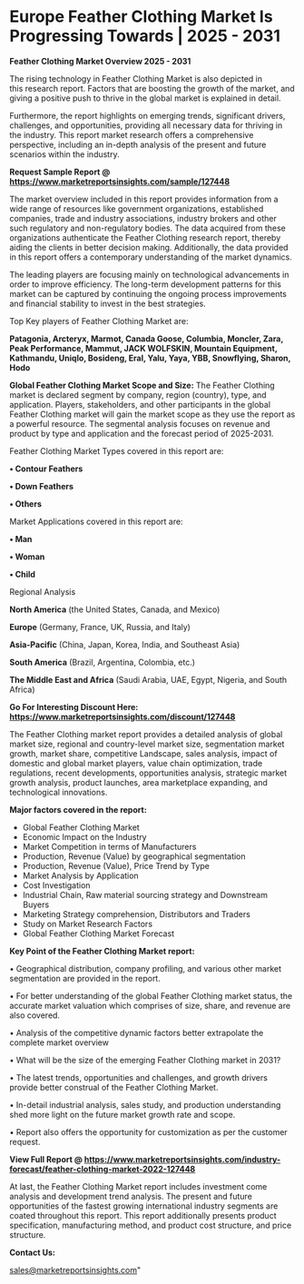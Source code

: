  # Europe Feather Clothing Market Is Progressing Towards | 2025 - 2031

<Strong> Feather Clothing Market Overview 2025 - 2031</strong>

The rising technology in Feather Clothing Market is also depicted in this research report. Factors that are boosting the growth of the market, and giving a positive push to thrive in the global market is explained in detail.

Furthermore, the report highlights on emerging trends, significant drivers, challenges, and opportunities, providing all necessary data for thriving in the industry. This report market research offers a comprehensive perspective, including an in-depth analysis of the present and future scenarios within the industry.

<strong>Request Sample Report @ <a href=https://www.marketreportsinsights.com/sample/127448>https://www.marketreportsinsights.com/sample/127448</a></strong>

The market overview included in this report provides information from a wide range of resources like government organizations, established companies, trade and industry associations, industry brokers and other such regulatory and non-regulatory bodies. The data acquired from these organizations authenticate the Feather Clothing research report, thereby aiding the clients in better decision making. Additionally, the data provided in this report offers a contemporary understanding of the market dynamics.

The leading players are focusing mainly on technological advancements in order to improve efficiency. The long-term development patterns for this market can be captured by continuing the ongoing process improvements and financial stability to invest in the best strategies.

Top Key players of Feather Clothing Market are:

<strong>Patagonia, Arcteryx, Marmot, Canada Goose, Columbia, Moncler, Zara, Peak Performance, Mammut, JACK WOLFSKIN, Mountain Equipment, Kathmandu, Uniqlo, Bosideng, Eral, Yalu, Yaya, YBB, Snowflying, Sharon, Hodo</strong>

<strong><b>Global Feather Clothing Market Scope and Size:</b></strong>
The Feather Clothing market is declared segment by company, region (country), type, and application. Players, stakeholders, and other participants in the global Feather Clothing market will gain the market scope as they use the report as a powerful resource. The segmental analysis focuses on revenue and product by type and application and the forecast period of 2025-2031.

Feather Clothing Market Types covered in this report are:

<strong>• Contour Feathers

• Down Feathers

• Others</strong>

Market Applications covered in this report are:

<strong>• Man

• Woman

• Child</strong> 

Regional Analysis

<strong>North America</strong> (the United States, Canada, and Mexico)

<strong>Europe</strong> (Germany, France, UK, Russia, and Italy)

<strong>Asia-Pacific</strong> (China, Japan, Korea, India, and Southeast Asia)

<strong>South America</strong> (Brazil, Argentina, Colombia, etc.)

<strong>The Middle East and Africa</strong> (Saudi Arabia, UAE, Egypt, Nigeria, and South Africa)

<strong>Go For Interesting Discount Here: <a href=https://www.marketreportsinsights.com/discount/127448>https://www.marketreportsinsights.com/discount/127448</a></strong>

The Feather Clothing market report provides a detailed analysis of global market size, regional and country-level market size, segmentation market growth, market share, competitive Landscape, sales analysis, impact of domestic and global market players, value chain optimization, trade regulations, recent developments, opportunities analysis, strategic market growth analysis, product launches, area marketplace expanding, and technological innovations.

<strong><b>Major factors covered in the report:</b></strong>
<ul>
  <li>Global Feather Clothing Market </li>
  <li>Economic Impact on the Industry</li>
  <li>Market Competition in terms of Manufacturers</li>
  <li>Production, Revenue (Value) by geographical segmentation</li>
  <li>Production, Revenue (Value), Price Trend by Type</li>
  <li>Market Analysis by Application</li>
  <li>Cost Investigation</li>
  <li>Industrial Chain, Raw material sourcing strategy and Downstream Buyers</li>
  <li>Marketing Strategy comprehension, Distributors and Traders</li>
  <li>Study on Market Research Factors</li>
  <li>Global Feather Clothing Market Forecast</li>
</ul>

<strong><b>Key Point of the Feather Clothing Market report:</b></strong>

• Geographical distribution, company profiling, and various other market segmentation are provided in the report.

• For better understanding of the global Feather Clothing market status, the accurate market valuation which comprises of size, share, and revenue are also covered.

• Analysis of the competitive dynamic factors better extrapolate the complete market overview

• What will be the size of the emerging Feather Clothing market in 2031?

• The latest trends, opportunities and challenges, and growth drivers provide better construal of the Feather Clothing Market.

• In-detail industrial analysis, sales study, and production understanding shed more light on the future market growth rate and scope.

• Report also offers the opportunity for customization as per the customer request.

<strong><b>View Full Report @ <a href=https://www.marketreportsinsights.com/industry-forecast/feather-clothing-market-2022-127448>https://www.marketreportsinsights.com/industry-forecast/feather-clothing-market-2022-127448</a></b></strong>


At last, the Feather Clothing Market report includes investment come analysis and development trend analysis. The present and future opportunities of the fastest growing international industry segments are coated throughout this report. This report additionally presents product specification, manufacturing method, and product cost structure, and price structure.

<strong>Contact Us:</strong>

sales@marketreportsinsights.com"
